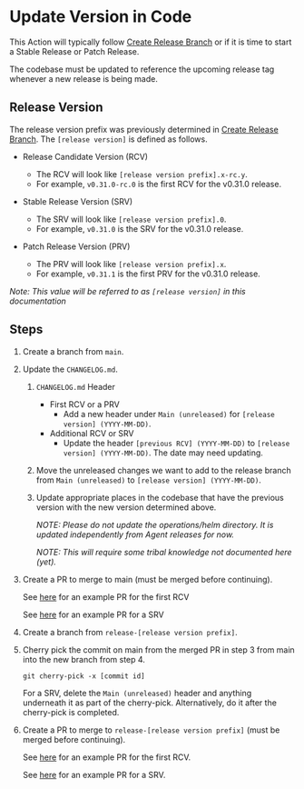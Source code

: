 # Update Version in Code

This Action will typically follow [Create Release Branch](./create-release-branch.md) or if it is time to start a Stable Release or Patch Release.

The codebase must be updated to reference the upcoming release tag whenever a new release is being made.

## Release Version

The release version prefix was previously determined in [Create Release Branch](./create-release-branch.md). The `[release version]` is defined as follows.

- Release Candidate Version (RCV)

    - The RCV will look like `[release version prefix].x-rc.y`.
    - For example, `v0.31.0-rc.0` is the first RCV for the v0.31.0 release.

- Stable Release Version (SRV)

    - The SRV will look like `[release version prefix].0`.
    - For example, `v0.31.0` is the SRV for the v0.31.0 release.

- Patch Release Version (PRV)

    - The PRV will look like `[release version prefix].x`.
    - For example, `v0.31.1` is the first PRV for the v0.31.0 release.

*Note: This value will be referred to as `[release version]` in this documentation*

## Steps

1. Create a branch from `main`.

2. Update the `CHANGELOG.md`.

    1. `CHANGELOG.md` Header
        - First RCV or a PRV
            - Add a new header under `Main (unreleased)` for `[release version] (YYYY-MM-DD)`.
        - Additional RCV or SRV
            - Update the header `[previous RCV] (YYYY-MM-DD)` to `[release version] (YYYY-MM-DD)`. The date may need updating.

    2. Move the unreleased changes we want to add to the release branch from `Main (unreleased)` to `[release version] (YYYY-MM-DD)`.

    3. Update appropriate places in the codebase that have the previous version with the new version determined above.

        *NOTE: Please do not update the operations/helm directory. It is updated independently from Agent releases for now.*
    
        *NOTE: This will require some tribal knowledge not documented here (yet).*

3. Create a PR to merge to main (must be merged before continuing).

    See [here](https://github.com/grafana/agent/pull/3065) for an example PR for the first RCV

    See [here](https://github.com/grafana/agent/pull/3119) for an example PR for a SRV

4. Create a branch from `release-[release version prefix]`.

5. Cherry pick the commit on main from the merged PR in step 3 from main into the new branch from step 4.

    ```
    git cherry-pick -x [commit id]
    ```

    For a SRV, delete the `Main (unreleased)` header and anything underneath it as part of the cherry-pick. Alternatively, do it after the cherry-pick is completed.

6. Create a PR to merge to `release-[release version prefix]` (must be merged before continuing).

    See [here](https://github.com/grafana/agent/pull/3066) for an example PR for the first RCV.

    See [here](https://github.com/grafana/agent/pull/3123) for an example PR for a SRV.